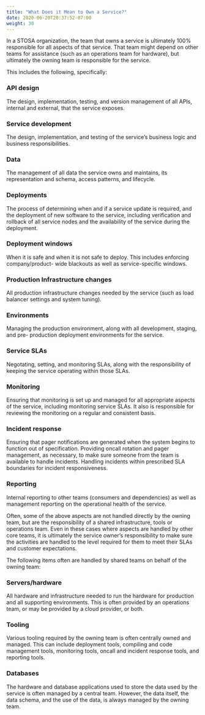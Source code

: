 ```yaml
---
title: "What Does it Mean to Own a Service?"
date: 2020-06-20T20:37:52-07:00
weight: 30
---
```

In a STOSA organization, the team that owns a service is ultimately 100% responsible for all aspects of that service. That team might depend on other teams for assistance (such as an operations team for hardware), but ultimately the owning team is responsible for the service.

This includes the following, specifically:

### API design

The design, implementation, testing, and version management of all APIs, internal and external, that the service exposes.

### Service development

The design, implementation, and testing of the service’s business logic and business responsibilities.

### Data

The management of all data the service owns and maintains, its representation and schema, access patterns, and lifecycle.

### Deployments

The process of determining when and if a service update is required, and the deployment of new software to the service, including verification and rollback of all service nodes and the availability of the service during the deployment.

### Deployment windows

When it is safe and when it is not safe to deploy. This includes enforcing company/product- wide blackouts as well as service-specific windows.

### Production Infrastructure changes

All production infrastructure changes needed by the service (such as load balancer settings and system tuning).

### Environments

Managing the production environment, along with all development, staging, and pre- production deployment environments for the service.

### Service SLAs

Negotating, setting, and monitoring SLAs, along with the responsibility of keeping the service operating within those SLAs.

### Monitoring

Ensuring that monitoring is set up and managed for all appropriate aspects of the service, including monitoring service SLAs. It also is responsible for reviewing the monitoring on a regular and consistent basis.

### Incident response

Ensuring that pager notifications are generated when the system begins to function out of specification. Providing oncall rotation and pager management, as necessary, to make sure someone from the team is available to handle incidents. Handling incidents within prescribed SLA boundaries for incident responsiveness.

### Reporting

Internal reporting to other teams (consumers and dependencies) as well as management reporting on the operational health of the service.

Often, some of the above aspects are not handled directly by the owning team, but are the responsibility of a shared infrastructure, tools or operations team. Even in these cases where aspects are handled by other core teams, it is ultimately the service owner’s responsibility to make sure the activities are handled to the level required for them to meet their SLAs and customer expectations.

The following items often are handled by shared teams on behalf of the owning team:

### Servers/hardware

All hardware and infrastructure needed to run the hardware for production and all supporting environments. This is often provided by an operations team, or may be provided by a cloud provider, or both.

### Tooling

Various tooling required by the owning team is often centrally owned and managed. This can include deployment tools, compiling and code management tools, monitoring tools, oncall and incident response tools, and reporting tools.

### Databases

The hardware and database applications used to store the data used by the service is often managed by a central team. However, the data itself, the data schema, and the use of the data, is always managed by the owning team.